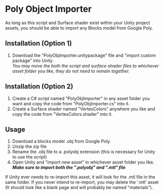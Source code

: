 # Poly Object Importer
As long as this script and Surface shader exist within your Unity project assets, you should be able to import any Blocks model from Google Poly.

## Installation (Option 1)
1. Download the "PolyObjImporter.unitypackage" file and "import custom package" into Unity.<br/>
_You may move the both the script and surface shader files to whichever asset folder you like,
they do not need to remain together._

## Installation (Option 2)
1. Create a C# script named "PolyObjImporter" in any asset folder you want and copy the code from "PolyObjImporter.cs" into it.
2. Create a Surface shader named "VertexColors" anywhere you like and copy the code from "VertexColors.shader" into it.

## Usage
1. Download a blocks model .obj from Google Poly.
2. Unzip the zip file
3. Rename the .obj file to a .polyobj extension (this is necessary for Unity to use the script)
4. Open Unity and "import new asset" in whichever asset folder you like.<br/>
   **_Make sure to import both the ".polyobj" and ".mtl" file_**

If Unity ever needs to re-import this asset, it will look for the .mtl file in the same folder.
If you never intend to re-import, you may delete the '.mtl' asset (It should look like a blank page and will probably be named "materials").
